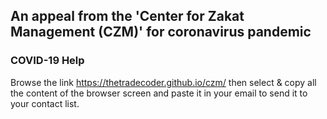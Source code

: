 ## An appeal from the 'Center for Zakat Management (CZM)' for coronavirus pandemic
### COVID-19 Help
Browse the link https://thetradecoder.github.io/czm/ then select & 
copy all the content of the browser screen and 
paste it in your email to send it to your contact list. 
